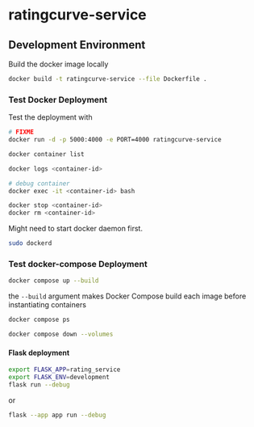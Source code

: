 # ratingcurve-service

## Development Environment

Build the docker image locally

```bash
docker build -t ratingcurve-service --file Dockerfile .
```

### Test Docker Deployment

Test the deployment with

```bash
# FIXME
docker run -d -p 5000:4000 -e PORT=4000 ratingcurve-service

docker container list

docker logs <container-id>

# debug container
docker exec -it <container-id> bash

docker stop <container-id>
docker rm <container-id>
```

Might need to start docker daemon first.

```bash
sudo dockerd
```

### Test docker-compose Deployment

```bash
docker compose up --build
```

the `--build` argument makes Docker Compose build each image before instantiating containers

```bash
docker compose ps
```

```bash
docker compose down --volumes
```

#### Flask deployment

```bash
export FLASK_APP=rating_service
export FLASK_ENV=development
flask run --debug
```

or

```bash
flask --app app run --debug
```
